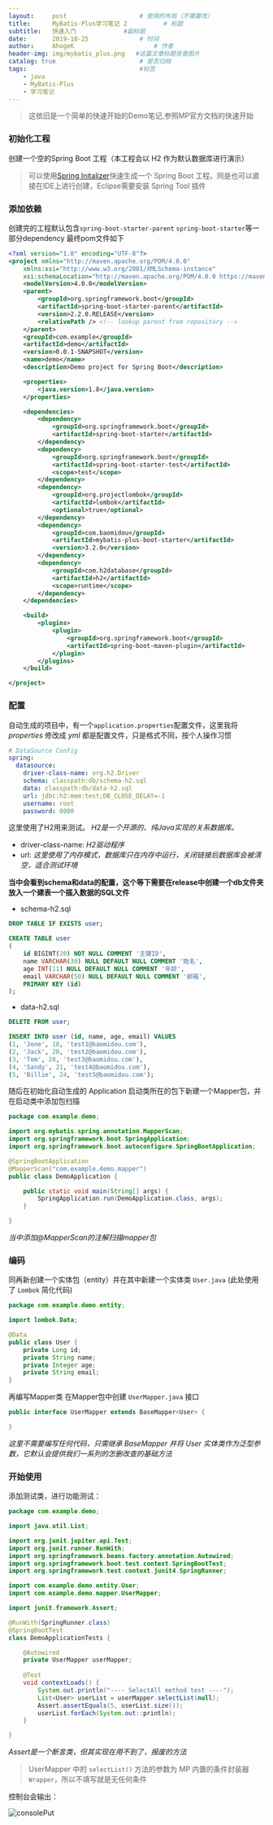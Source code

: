 ```yaml
---
layout:     post                    # 使用的布局（不需要改）
title:      MyBatis-Plus学习笔记 2          # 标题 
subtitle:   快速入门             #副标题
date:       2019-10-25              # 时间
author:     AhogeK                      # 作者
header-img: img/mybatis_plus.png   #这篇文章标题背景图片
catalog: true                       # 是否归档
tags:                               #标签
    - java
    - MyBatis-Plus
    - 学习笔记
---
```


> 这依旧是一个简单的快速开始的Demo笔记,参照MP官方文档的快速开始

### 初始化工程
创建一个空的Spring Boot 工程（本工程会以 H2 作为默认数据库进行演示）
>可以使用[Spring Initalizer](https://start.spring.io/)快速生成一个 Spring Boot 工程。同是也可以直接在IDE上进行创建，Eclipse需要安装 Spring Tool 插件

### 添加依赖
创建完的工程默认包含``spring-boot-starter-parent`` ``spring-boot-starter``等一部分dependency 最终pom文件如下

```xml
<?xml version="1.0" encoding="UTF-8"?>
<project xmlns="http://maven.apache.org/POM/4.0.0"
	xmlns:xsi="http://www.w3.org/2001/XMLSchema-instance"
	xsi:schemaLocation="http://maven.apache.org/POM/4.0.0 https://maven.apache.org/xsd/maven-4.0.0.xsd">
	<modelVersion>4.0.0</modelVersion>
	<parent>
		<groupId>org.springframework.boot</groupId>
		<artifactId>spring-boot-starter-parent</artifactId>
		<version>2.2.0.RELEASE</version>
		<relativePath /> <!-- lookup parent from repository -->
	</parent>
	<groupId>com.example</groupId>
	<artifactId>demo</artifactId>
	<version>0.0.1-SNAPSHOT</version>
	<name>demo</name>
	<description>Demo project for Spring Boot</description>

	<properties>
		<java.version>1.8</java.version>
	</properties>

	<dependencies>
		<dependency>
			<groupId>org.springframework.boot</groupId>
			<artifactId>spring-boot-starter</artifactId>
		</dependency>
		<dependency>
			<groupId>org.springframework.boot</groupId>
			<artifactId>spring-boot-starter-test</artifactId>
			<scope>test</scope>
		</dependency>
		<dependency>
			<groupId>org.projectlombok</groupId>
			<artifactId>lombok</artifactId>
			<optional>true</optional>
		</dependency>
		<dependency>
			<groupId>com.baomidou</groupId>
			<artifactId>mybatis-plus-boot-starter</artifactId>
			<version>3.2.0</version>
		</dependency>
		<dependency>
			<groupId>com.h2database</groupId>
			<artifactId>h2</artifactId>
			<scope>runtime</scope>
		</dependency>
	</dependencies>

	<build>
		<plugins>
			<plugin>
				<groupId>org.springframework.boot</groupId>
				<artifactId>spring-boot-maven-plugin</artifactId>
			</plugin>
		</plugins>
	</build>

</project>

```

### 配置
自动生成的项目中，有一个``application.properties``配置文件，这里我将 *properties* 修改成 *yml* 都是配置文件，只是格式不同，按个人操作习惯

```yml
# DataSource Config
spring: 
  datasource:
    driver-class-name: org.h2.Driver
    schema: classpath:db/schema-h2.sql
    data: classpath:db/data-h2.sql
    url: jdbc:h2:mem:test;DB_CLOSE_DELAY=-1
    username: root
    password: 0000
```

这里使用了H2用来测试。  *H2是一个开源的、纯Java实现的关系数据库。*

* driver-class-name: *H2驱动程序*
* url: *这里使用了内存模式，数据库只在内存中运行，关闭链接后数据库会被清空，适合测试环境*

**当中会看到schema和data的配置，这个等下需要在release中创建一个db文件夹放入一个建表一个插入数据的SQL文件**

* schema-h2.sql

```sql
DROP TABLE IF EXISTS user;

CREATE TABLE user
(
	id BIGINT(20) NOT NULL COMMENT '主键ID',
	name VARCHAR(30) NULL DEFAULT NULL COMMENT '姓名',
	age INT(11) NULL DEFAULT NULL COMMENT '年龄',
	email VARCHAR(50) NULL DEFAULT NULL COMMENT '邮箱',
	PRIMARY KEY (id)
);
```

* data-h2.sql

```sql
DELETE FROM user;

INSERT INTO user (id, name, age, email) VALUES
(1, 'Jone', 18, 'test1@baomidou.com'),
(2, 'Jack', 20, 'test2@baomidou.com'),
(3, 'Tom', 28, 'test3@baomidou.com'),
(4, 'Sandy', 21, 'test4@baomidou.com'),
(5, 'Billie', 24, 'test5@baomidou.com');
```

随后在初始化自动生成的 Application 启动类所在的包下新建一个Mapper包，并在启动类中添加包扫描

```java
package com.example.demo;

import org.mybatis.spring.annotation.MapperScan;
import org.springframework.boot.SpringApplication;
import org.springframework.boot.autoconfigure.SpringBootApplication;

@SpringBootApplication
@MapperScan("com.example.demo.mapper")
public class DemoApplication {

	public static void main(String[] args) {
		SpringApplication.run(DemoApplication.class, args);
	}

}
```
*当中添加@MapperScan的注解扫描mapper包*

### 编码
同再新创建一个实体包（entity）并在其中新建一个实体类 ``User.java`` (此处使用了 ``Lombok`` 简化代码)

```java
package com.example.demo.entity;

import lombok.Data;

@Data
public class User {
	private Long id;
  	private String name;
  	private Integer age;
  	private String email;
}
```
再编写Mapper类 在Mapper包中创建 ``UserMapper.java`` 接口

```java
public interface UserMapper extends BaseMapper<User> {

}
```
*这里不需要编写任何代码，只需继承 BaseMapper 并将 User 实体类作为泛型参数，它默认会提供我们一系列的怎删改查的基础方法*

### 开始使用
添加测试类，进行功能测试：

```java
package com.example.demo;

import java.util.List;

import org.junit.jupiter.api.Test;
import org.junit.runner.RunWith;
import org.springframework.beans.factory.annotation.Autowired;
import org.springframework.boot.test.context.SpringBootTest;
import org.springframework.test.context.junit4.SpringRunner;

import com.example.demo.entity.User;
import com.example.demo.mapper.UserMapper;

import junit.framework.Assert;

@RunWith(SpringRunner.class)
@SpringBootTest
class DemoApplicationTests {

	@Autowired
	private UserMapper userMapper;
	
	@Test
	void contextLoads() {
		System.out.println("---- SelectAll method test ----");
		List<User> userList = userMapper.selectList(null);
		Assert.assertEquals(5, userList.size());
        userList.forEach(System.out::println);
	}

}
```
*Assert是一个断言类，但其实现在用不到了，报废的方法*

>UserMapper 中的 ``selectList()`` 方法的参数为 MP 内置的条件封装器 ``Wrapper``，所以不填写就是无任何条件

控制台会输出：

![consolePut](/img/post-img-201910251.PNG)